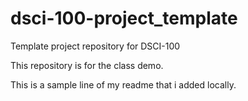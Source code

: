 # dsci-100-project_template
Template project repository for DSCI-100

This repository is for the class demo. 

This is a sample line of my readme that i added locally. 